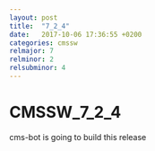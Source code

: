```yaml
---
layout: post
title:  "7_2_4"
date:   2017-10-06 17:36:55 +0200
categories: cmssw
relmajor: 7
relminor: 2
relsubminor: 4
---
```


# CMSSW_7_2_4
cms-bot is going to build this release
